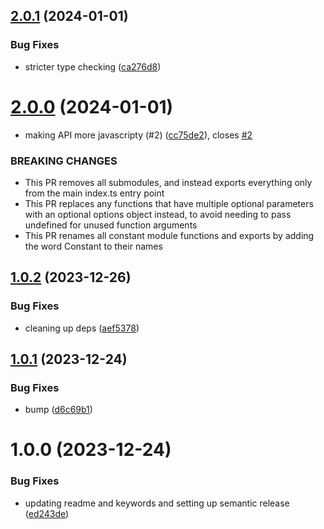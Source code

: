 ## [2.0.1](https://github.com/chanind/penman-js/compare/v2.0.0...v2.0.1) (2024-01-01)


### Bug Fixes

* stricter type checking ([ca276d8](https://github.com/chanind/penman-js/commit/ca276d89be32ce4dcf7cff0f937d433006893f70))

# [2.0.0](https://github.com/chanind/penman-js/compare/v1.0.2...v2.0.0) (2024-01-01)


* making API more javascripty (#2) ([cc75de2](https://github.com/chanind/penman-js/commit/cc75de27efee6afbb0566040ea9d87f5c5f1c0b4)), closes [#2](https://github.com/chanind/penman-js/issues/2)


### BREAKING CHANGES

* This PR removes all submodules, and instead exports everything only from the main index.ts entry point
* This PR replaces any functions that have multiple optional parameters with an optional options object instead, to avoid needing to pass undefined for unused function arguments
* This PR renames all constant module functions and exports by adding the word Constant to their names

## [1.0.2](https://github.com/chanind/penman-js/compare/v1.0.1...v1.0.2) (2023-12-26)


### Bug Fixes

* cleaning up deps ([aef5378](https://github.com/chanind/penman-js/commit/aef53786e2b1b1a6eab5e1598d212c37829c0c3e))

## [1.0.1](https://github.com/chanind/penman-js/compare/v1.0.0...v1.0.1) (2023-12-24)


### Bug Fixes

* bump ([d6c69b1](https://github.com/chanind/penman-js/commit/d6c69b1608ad923d3eab68d7a489e6305384ce64))

# 1.0.0 (2023-12-24)


### Bug Fixes

* updating readme and keywords and setting up semantic release ([ed243de](https://github.com/chanind/penman-js/commit/ed243def07d60abe09cc8e493e2378bc1bb8c1c2))
